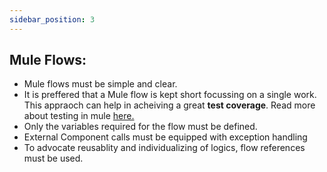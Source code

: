 ```yaml
---
sidebar_position: 3
---
```


## Mule Flows:

- Mule flows must be simple and clear. 
- It is preffered that a Mule flow is kept short focussing on a single work. This appraoch can help in acheiving a great **test coverage**. Read more about testing in mule [here.](Testing.md)
- Only the variables required for the flow must be defined.
- External Component calls must be equipped with exception handling
- To advocate reusablity and individualizing of logics, flow references must be used.
